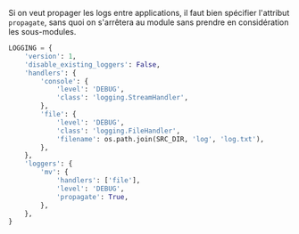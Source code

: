 Si on veut propager les logs entre applications, il faut bien spécifier l'attribut `propagate`, sans quoi on s'arrêtera au module sans prendre en considération les sous-modules.

```python
LOGGING = {
    'version': 1,
    'disable_existing_loggers': False,
    'handlers': {
        'console': {
            'level': 'DEBUG',
            'class': 'logging.StreamHandler',
        },
        'file': {
            'level': 'DEBUG',
            'class': 'logging.FileHandler',
            'filename': os.path.join(SRC_DIR, 'log', 'log.txt'),
        },
    },
    'loggers': {
        'mv': {
            'handlers': ['file'],
            'level': 'DEBUG',
            'propagate': True,
        },
    },
}
```